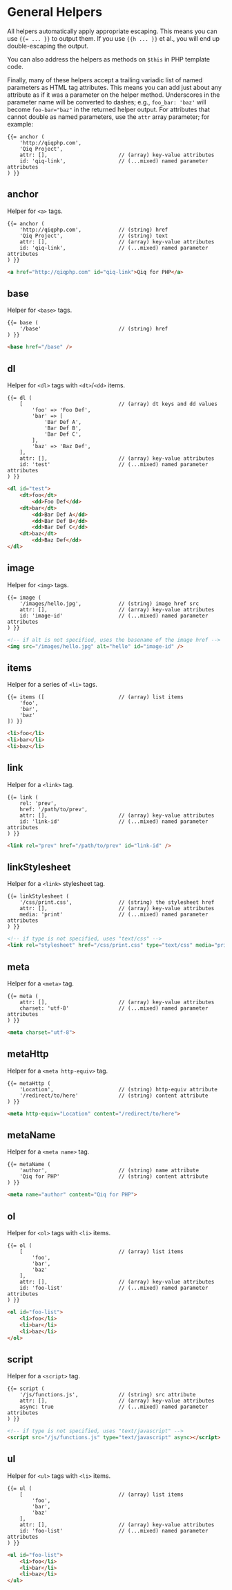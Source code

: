 # General Helpers

All helpers automatically apply appropriate escaping. This means you can use
`{{= ... }}` to output them. If you use `{{h ... }}` et al., you will end up
double-escaping the output.

You can also address the helpers as methods on `$this` in PHP template code.

Finally, many of these helpers accept a trailing variadic list of named
parameters as HTML tag attributes. This means you can add just about any
attribute as if it was a parameter on the helper method. Underscores in  the
parameter name will be converted to dashes; e.g., `foo_bar: 'baz'` will
become `foo-bar="baz"` in the returned helper output. For attributes that
cannot double as named parameters, use the `attr` array parameter; for
example:

```qiq
{{= anchor (
    'http://qiqphp.com',
    'Qiq Project',
    attr: [],                       // (array) key-value attributes
    id: 'qiq-link',                 // (...mixed) named parameter attributes
) }}
```

## anchor

Helper for `<a>` tags.

```qiq
{{= anchor (
    'http://qiqphp.com',            // (string) href
    'Qiq Project',                  // (string) text
    attr: [],                       // (array) key-value attributes
    id: 'qiq-link',                 // (...mixed) named parameter attributes
) }}
```

```html
<a href="http://qiqphp.com" id="qiq-link">Qiq for PHP</a>
```

## base

Helper for `<base>` tags.

```qiq
{{= base (
    '/base'                         // (string) href
) }}
```

```html
<base href="/base" />
```

## dl

Helper for `<dl>` tags with `<dt>`/`<dd>` items.

```qiq
{{= dl (
    [                               // (array) dt keys and dd values
        'foo' => 'Foo Def',
        'bar' => [
            'Bar Def A',
            'Bar Def B',
            'Bar Def C',
        ],
        'baz' => 'Baz Def',
    ],
    attr: [],                       // (array) key-value attributes
    id: 'test'                      // (...mixed) named parameter attributes
) }}
```

```html
<dl id="test">
    <dt>foo</dt>
        <dd>Foo Def</dd>
    <dt>bar</dt>
        <dd>Bar Def A</dd>
        <dd>Bar Def B</dd>
        <dd>Bar Def C</dd>
    <dt>baz</dt>
        <dd>Baz Def</dd>
</dl>
```

## image

Helper for `<img>` tags.

```qiq
{{= image (
    '/images/hello.jpg',            // (string) image href src
    attr: [],                       // (array) key-value attributes
    id: 'image-id'                  // (...mixed) named parameter attributes
) }}
```

```html
<!-- if alt is not specified, uses the basename of the image href -->
<img src="/images/hello.jpg" alt="hello" id="image-id" />
```

## items

Helper for a series of `<li>` tags.

```qiq
{{= items ([                        // (array) list items
    'foo',
    'bar',
    'baz'
]) }}
```

```html
<li>foo</li>
<li>bar</li>
<li>baz</li>
```

## link

Helper for a `<link>` tag.

```qiq
{{= link (
    rel: 'prev',
    href: '/path/to/prev',
    attr: [],                       // (array) key-value attributes
    id: 'link-id'                   // (...mixed) named parameter attributes
) }}
```

```html
<link rel="prev" href="/path/to/prev" id="link-id" />
```

## linkStylesheet

Helper for a `<link>` stylesheet tag.

```qiq
{{= linkStylesheet (
    '/css/print.css',               // (string) the stylesheet href
    attr: [],                       // (array) key-value attributes
    media: 'print'                  // (...mixed) named parameter attributes
) }}
```

```html
<!-- if type is not specified, uses "text/css" -->
<link rel="stylesheet" href="/css/print.css" type="text/css" media="print" />
```

## meta

Helper for a `<meta>` tag.

```qiq
{{= meta (
    attr: [],                       // (array) key-value attributes
    charset: 'utf-8'                // (...mixed) named parameter attributes
) }}
```

```html
<meta charset="utf-8">
```

## metaHttp

Helper for a `<meta http-equiv>` tag.

```qiq
{{= metaHttp (
    'Location',                     // (string) http-equiv attribute
    '/redirect/to/here'             // (string) content attribute
) }}
```

```html
<meta http-equiv="Location" content="/redirect/to/here">
```

## metaName

Helper for a `<meta name>` tag.

```qiq
{{= metaName (
    'author',                       // (string) name attribute
    'Qiq for PHP'                   // (string) content attribute
) }}
```

```html
<meta name="author" content="Qiq for PHP">
```

## ol

Helper for `<ol>` tags with `<li>` items.

```qiq
{{= ol (
    [                               // (array) list items
        'foo',
        'bar',
        'baz'
    ],
    attr: [],                       // (array) key-value attributes
    id: 'foo-list'                  // (...mixed) named parameter attributes
) }}
```

```html
<ol id="foo-list">
    <li>foo</li>
    <li>bar</li>
    <li>baz</li>
</ol>
```

## script

Helper for a `<script>` tag.

```qiq
{{= script (
    '/js/functions.js',             // (string) src attribute
    attr: [],                       // (array) key-value attributes
    async: true                     // (...mixed) named parameter attributes
) }}
```

```html
<!-- if type is not specified, uses "text/javascript" -->
<script src="/js/functions.js" type="text/javascript" async></script>
```

## ul

Helper for `<ul>` tags with `<li>` items.

```qiq
{{= ul (
    [                               // (array) list items
        'foo',
        'bar',
        'baz'
    ],
    attr: [],                       // (array) key-value attributes
    id: 'foo-list'                  // (...mixed) named parameter attributes
) }}
```

```html
<ul id="foo-list">
    <li>foo</li>
    <li>bar</li>
    <li>baz</li>
</ul>
```
